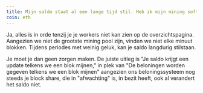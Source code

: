 ```yaml
---
title: Mijn saldo staat al een lange tijd stil. Heb ik mijn mining software goed geconfigureerd?
coin: eth
---
```


Ja, alles is in orde tenzij je je workers niet kan zien op de overzichtspagina. Aangezien we niet de grootste mining pool zijn, vinden we niet elke minuut blokken. Tijdens periodes met weinig geluk, kan je saldo langdurig stilstaan.

Je moet je dan geen zorgen maken. De juiste uitleg is "Je saldo krijgt een update telkens we een blok mijnen," in plek van "De beloningen worden gegeven telkens we een blok mijnen" aangezien ons beloningssysteem nog steeds je block share, die in "afwachting" is, in bezit heeft, ook al verandert het saldo niet.
